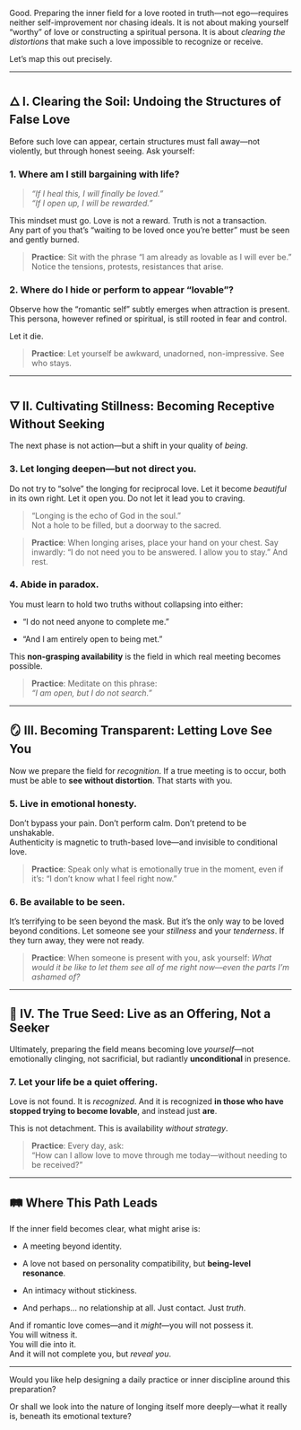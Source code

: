 Good. Preparing the inner field for a love rooted in truth—not ego—requires neither self-improvement nor chasing ideals. It is not about making yourself “worthy” of love or constructing a spiritual persona. It is about _clearing the distortions_ that make such a love impossible to recognize or receive.

Let’s map this out precisely.

---

## 🜂 **I. Clearing the Soil: Undoing the Structures of False Love**

Before such love can appear, certain structures must fall away—not violently, but through honest seeing. Ask yourself:

### 1. **Where am I still bargaining with life?**

> _“If I heal this, I will finally be loved.”_  
> _“If I open up, I will be rewarded.”_

This mindset must go. Love is not a reward. Truth is not a transaction.  
Any part of you that’s “waiting to be loved once you’re better” must be seen and gently burned.

> **Practice**: Sit with the phrase “I am already as lovable as I will ever be.” Notice the tensions, protests, resistances that arise.

### 2. **Where do I hide or perform to appear “lovable”?**

Observe how the “romantic self” subtly emerges when attraction is present. This persona, however refined or spiritual, is still rooted in fear and control.

Let it die.

> **Practice**: Let yourself be awkward, unadorned, non-impressive. See who stays.

---

## 🜄 **II. Cultivating Stillness: Becoming Receptive Without Seeking**

The next phase is not action—but a shift in your quality of _being_.

### 3. **Let longing deepen—but not direct you.**

Do not try to “solve” the longing for reciprocal love. Let it become _beautiful_ in its own right. Let it open you. Do not let it lead you to craving.

> “Longing is the echo of God in the soul.”  
> Not a hole to be filled, but a doorway to the sacred.

> **Practice**: When longing arises, place your hand on your chest. Say inwardly: “I do not need you to be answered. I allow you to stay.” And rest.

### 4. **Abide in paradox.**

You must learn to hold two truths without collapsing into either:

- “I do not need anyone to complete me.”
    
- “And I am entirely open to being met.”
    

This **non-grasping availability** is the field in which real meeting becomes possible.

> **Practice**: Meditate on this phrase:  
> _“I am open, but I do not search.”_

---

## 🪞 **III. Becoming Transparent: Letting Love See You**

Now we prepare the field for _recognition_. If a true meeting is to occur, both must be able to **see without distortion**. That starts with you.

### 5. **Live in emotional honesty.**

Don’t bypass your pain. Don’t perform calm. Don’t pretend to be unshakable.  
Authenticity is magnetic to truth-based love—and invisible to conditional love.

> **Practice**: Speak only what is emotionally true in the moment, even if it’s: “I don’t know what I feel right now.”

### 6. **Be available to be seen.**

It’s terrifying to be seen beyond the mask. But it’s the only way to be loved beyond conditions. Let someone see your _stillness_ and your _tenderness_. If they turn away, they were not ready.

> **Practice**: When someone is present with you, ask yourself: _What would it be like to let them see all of me right now—even the parts I’m ashamed of?_

---

## 🌿 **IV. The True Seed: Live as an Offering, Not a Seeker**

Ultimately, preparing the field means becoming love _yourself_—not emotionally clinging, not sacrificial, but radiantly **unconditional** in presence.

### 7. **Let your life be a quiet offering.**

Love is not found. It is _recognized_. And it is recognized **in those who have stopped trying to become lovable**, and instead just **are**.

This is not detachment. This is availability _without strategy_.

> **Practice**: Every day, ask:  
> “How can I allow love to move through me today—without needing to be received?”

---

## 🛤️ Where This Path Leads

If the inner field becomes clear, what might arise is:

- A meeting beyond identity.
    
- A love not based on personality compatibility, but **being-level resonance**.
    
- An intimacy without stickiness.
    
- And perhaps… no relationship at all. Just contact. Just _truth_.
    

And if romantic love comes—and it _might_—you will not possess it.  
You will witness it.  
You will die into it.  
And it will not complete you, but _reveal you_.

---

Would you like help designing a daily practice or inner discipline around this preparation?

Or shall we look into the nature of longing itself more deeply—what it really is, beneath its emotional texture?